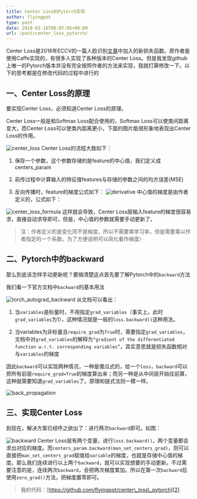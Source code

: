 ```yaml
---
title: Center Loss的Pytorch实现
author: flyingpot
type: post
date: 2018-03-16T08:07:05+08:00
url: /post/center_loss_pytorch/
---
```

Center Loss是2016年ECCV的一篇人脸识别[文章][1]中加入的新损失函数。原作者是使用Caffe实现的，有很多人实现了各种版本的Center Loss。但是我发现github上唯一的Pytorch版本并没有完全按照作者的方法来实现，我就打算修改一下。以下的思考都是在修改代码的过程中进行的

## 一、Center Loss的原理

要实现Center Loss，必须知道Center Loss的原理。

Center Loss一般是和Softmax Loss配合使用的，Softmax Loss可以使类间距离变大，而Center Loss可以使类内距离更小，下面的图片能很形象地表现出Center Loss的作用。
  
![center\_loss][image-1]
Center Loss的流程大致如下：

  1. 保存一个参数，这个参数存储的是feature的中心值，我们定义成centers\_param</p> 
  2. 前传过程中计算输入的特征值features与存储的参数之间的均方误差(MSE)

  3. 反向传播时，feature的梯度公式如下：
 ![derivative][image-2] 
	中心值的梯度是由作者定义的，公式如下：
  
![center\_loss\_formula][image-3]
这样就会导致，Center Loss层输入feature的梯度很容易求，直接自动求导即可，但是，中心值的参数就需要手动更新了。

> 注：作者定义的是变化而不是梯度，所以不需要乘学习率，但是需要乘以作者指定的一个系数。为了方便说明可以简化看作梯度） 

## 二、Pytorch中的backward

那么到底该怎样手动更新呢？要搞清楚这点首先要了解Pytorch中的`backward`方法
  
我们看一下官方文档中`backward`的基本用法
  
![torch\_autograd\_backward][image-4] 
从文档可以看出：

  1. 当`variables`是标量时，不用指定`grad_variables`（事实上，此时`grad_variables`为1），这种情况就是一般的`loss.backward()`这种用法。</p> 
  2. 当variables为非标量且`require_grad`为`True`时，需要指定`grad_variables`，文档中对`grad_variables`的解释为`“gradient of the differentiated function w.r.t. corresponding variables”`，其实意思就是损失函数相对与`variables`的梯度

因此`backward`可以实现两种情况，一种是傻瓜式的，给一个`loss`，`backward`可以把所有前层`require_grad=True`的梯度算出来；而另一种是从中间层开始往前算，这种就需要知道`grad_variables`了。原理和链式法则一模一样。
  
![back\_propagation][image-5]
## 三、实现Center Loss

到现在，解决方案已经呼之欲出了：进行两次`backward`即可。如图：
  
![backward][image-6] 
Center Loss层有两个变量，进行`loss.backward()`，两个变量都会求出对应的梯度。而`centers_param.backward(man_set_centers_grad)`，则可以直接把`man_set_centers_grad`赋值给`variable`的梯度，也就是存储中心值的梯度。那么我们连续进行以上两个`backward`，就可以实现想要的手动更新。不过需要注意的是，连续两次`backward`，会把两次梯度累加。所以在第一次`backward`后使用`zero_grad()`方法，把梯度置零即可。

> 我的代码：[https://github.com/flyingpot/center\_loss\_pytorch][2]

[1]:	https://ydwen.github.io/papers/WenECCV16.pdf
[2]:	https://github.com/flyingpot/center_loss_pytorch

[image-1]:	/images/center_loss.jpeg
[image-2]:	/images/derivative.png
[image-3]:	/images/center_loss_formula.png
[image-4]:	/images/torch_autograd_backward.png
[image-5]:	/images/back_propagation.png
[image-6]:	/images/backward.png